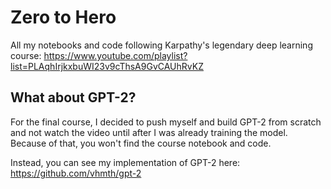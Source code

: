 # Zero to Hero
All my notebooks and code following Karpathy's legendary deep learning course:
https://www.youtube.com/playlist?list=PLAqhIrjkxbuWI23v9cThsA9GvCAUhRvKZ

## What about GPT-2?
For the final course, I decided to push myself and build GPT-2 from scratch and not
watch the video until after I was already training the model. Because of that, you
won't find the course notebook and code.

Instead, you can see my implementation of GPT-2 here:
https://github.com/vhmth/gpt-2
